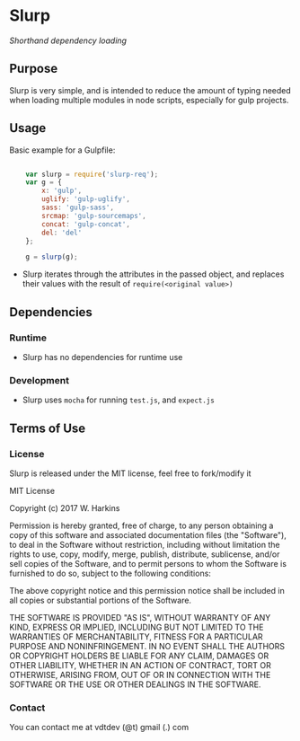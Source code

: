 # Slurp

_Shorthand dependency loading_

## Purpose

Slurp is very simple, and is intended to reduce the amount of typing needed when loading multiple modules in node scripts, especially for gulp projects.

## Usage

Basic example for a Gulpfile:

```javascript

    var slurp = require('slurp-req');
    var g = {
        x: 'gulp',
        uglify: 'gulp-uglify',
        sass: 'gulp-sass',
        srcmap: 'gulp-sourcemaps',
        concat: 'gulp-concat',
        del: 'del'
    };

    g = slurp(g);
```

- Slurp iterates through the attributes in the passed object, and replaces their values with the result of `require(<original value>)`

## Dependencies

### Runtime

- Slurp has no dependencies for runtime use

### Development

- Slurp uses `mocha` for running `test.js`, and `expect.js`

## Terms of Use

### License

Slurp is released under the MIT license, feel free to fork/modify it

MIT License

Copyright (c) 2017 W. Harkins

Permission is hereby granted, free of charge, to any person obtaining a copy
of this software and associated documentation files (the "Software"), to deal
in the Software without restriction, including without limitation the rights
to use, copy, modify, merge, publish, distribute, sublicense, and/or sell
copies of the Software, and to permit persons to whom the Software is
furnished to do so, subject to the following conditions:

The above copyright notice and this permission notice shall be included in all
copies or substantial portions of the Software.

THE SOFTWARE IS PROVIDED "AS IS", WITHOUT WARRANTY OF ANY KIND, EXPRESS OR
IMPLIED, INCLUDING BUT NOT LIMITED TO THE WARRANTIES OF MERCHANTABILITY,
FITNESS FOR A PARTICULAR PURPOSE AND NONINFRINGEMENT. IN NO EVENT SHALL THE
AUTHORS OR COPYRIGHT HOLDERS BE LIABLE FOR ANY CLAIM, DAMAGES OR OTHER
LIABILITY, WHETHER IN AN ACTION OF CONTRACT, TORT OR OTHERWISE, ARISING FROM,
OUT OF OR IN CONNECTION WITH THE SOFTWARE OR THE USE OR OTHER DEALINGS IN THE
SOFTWARE.

### Contact

You can contact me at vdtdev (@t) gmail (.) com

